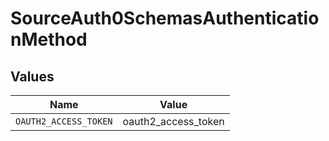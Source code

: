 # SourceAuth0SchemasAuthenticationMethod


## Values

| Name                  | Value                 |
| --------------------- | --------------------- |
| `OAUTH2_ACCESS_TOKEN` | oauth2_access_token   |